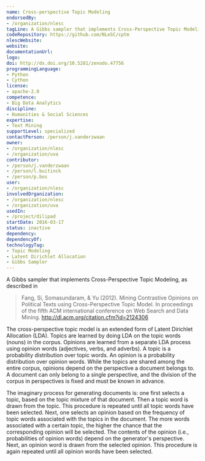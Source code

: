 ```yaml
---
name: Cross-perspective Topic Modeling
endorsedBy:
- /organization/nlesc
tagLine: A Gibbs sampler that implements Cross-Perspective Topic Modeling
codeRepository: https://github.com/NLeSC/cptm
nlescWebsite:
website:
documentationUrl:
logo:
doi: http://dx.doi.org/10.5281/zenodo.47756
programmingLanguage:
- Python
- Cython
license:
- apache-2.0
competence:
- Big Data Analytics
discipline:
- Humanities & Social Sciences
expertise:
- Text Mining
supportLevel: specialized
contactPerson: /person/j.vanderzwaan
owner:
- /organization/nlesc
- /organization/uva
contributor:
- /person/j.vanderzwaan
- /person/l.buitinck
- /person/p.bos
user:
- /organization/nlesc
involvedOrganization:
- /organization/nlesc
- /organization/uva
usedIn:
- /project/dilipad
startDate: 2016-03-17
status: inactive
dependency:
dependencyOf:
technologyTag:
- Topic Modeling
- Latent Dirichlet Allocation
- Gibbs Sampler
---
```

A Gibbs sampler that implements Cross-Perspective Topic Modeling, as described in

> Fang, Si, Somasundaram, & Yu (2012). Mining Contrastive Opinions on Political Texts using Cross-Perspective Topic Model. In proceedings of the fifth ACM international conference on Web Search and Data Mining. http://dl.acm.org/citation.cfm?id=2124306

The cross-perspective topic model is an extended form of Latent Dirichlet Allocation
(LDA). Topics are learned by doing LDA on the topic words (nouns) in
the corpus. Opinions are learned from a separate LDA process using opinion words
(adjectives, verbs, and adverbs). A topic is a probability distribution
over topic words. An opinion is a probability distribution over opinion words.
While the topics are shared among the entire corpus, opinions depend on the perspective
a document belongs to. A document can only belong to a single perspective, and the
division of the corpus in perspectives is fixed and must be known in advance.

The imaginary process for generating documents is: one first selects a topic,
based on the topic mixture of that document. Then a topic word is drawn from the
topic. This procedure is repeated until all topic words have been selected.
Next, one selects an opinion based on the frequency of topic words associated
with the topics in the document. The more words associated with a certain topic,
the higher the chance that the corresponding opinion will be selected. The
contents of the opinion (i.e., probabilities of opinion words) depend on the
generator's perspective. Next, an opinion word is drawn from the selected opinion.
This procedure is again repeated until all opinion words have been selected.
